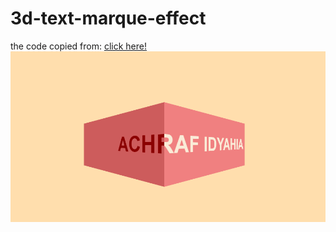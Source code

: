 # 3d-text-marque-effect
<span>the code copied from:</span> <a href="https://codepen.io/comehope/pen/GdrrZq">click here!</a>
<img src="img.PNG">
